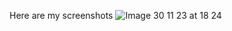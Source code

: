 Here are my screenshots
![Image 30 11 23 at 18 24](https://github.com/domji1/SkyClimber4/assets/146245418/bcbbf413-403a-4095-993e-fc9213eb84a2)

